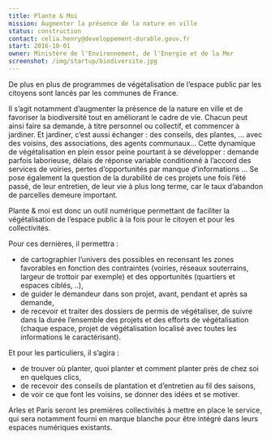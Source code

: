 ```yaml
---
title: Plante & Moi
mission: Augmenter la présence de la nature en ville
status: construction
contact: celia.henry@developpement-durable.gouv.fr
start: 2016-10-01
owner: Ministère de l'Environnement, de l'Energie et de la Mer
screenshot: /img/startup/biodiversite.jpg
---
```


De plus en plus de programmes de végétalisation de l’espace public par les citoyens sont lancés par les communes de France. 

Il s’agit notamment d’augmenter la présence de la nature en ville et de favoriser la biodiversité tout en améliorant le cadre de vie. Chacun peut ainsi faire sa demande, à titre personnel ou collectif, et commencer à jardiner. Et jardiner, c’est aussi échanger : des conseils, des plantes, … avec des voisins, des associations, des agents communaux… Cette dynamique de végétalisation en plein essor peine pourtant à se développer : demande parfois laborieuse, délais de réponse variable conditionné à l’accord des services de voiries, pertes d’opportunités par manque d’informations … Se pose également la question de la durabilité de ces projets une fois l’été passé, de leur entretien, de leur vie à plus long terme, car le taux d’abandon de parcelles demeure important.

Plante & moi est donc un outil numérique permettant de faciliter la végétalisation de l’espace public à la fois pour le citoyen et pour les collectivités. 

Pour ces dernières, il permettra :

* de cartographier l’univers des possibles en recensant les zones favorables en fonction des contraintes (voiries, réseaux souterrains, largeur de trottoir par exemple) et des opportunités (quartiers et espaces ciblés, ..),
* de guider le demandeur dans son projet, avant, pendant et après sa demande,
* de recevoir et traiter des dossiers de permis de végétaliser, de suivre dans la durée l’ensemble des projets et des efforts de végétalisation (chaque espace, projet de végétalisation localisé avec toutes les informations le caractérisant).


Et pour les particuliers, il s’agira :

* de trouver où planter, quoi planter et comment planter près de chez soi en quelques clics,
* de recevoir des conseils de plantation et d’entretien au fil des saisons,
* de voir ce que font les voisins, se donner des idées et se motiver.

Arles et Paris seront les premières collectivités à mettre en place le service, qui sera notamment fourni en marque blanche pour être intégré dans leurs espaces numériques existants.
